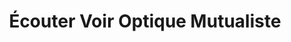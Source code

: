 ---
title: "Écouter Voir Optique Mutualiste"
url: /carcassonne/ecouter-voir-optique-mutualiste/
shop: opticien
---